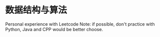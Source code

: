 # 数据结构与算法
 Personal experience with Leetcode 
Note: if possible, don't practice with Python, Java and CPP would be better choose.
